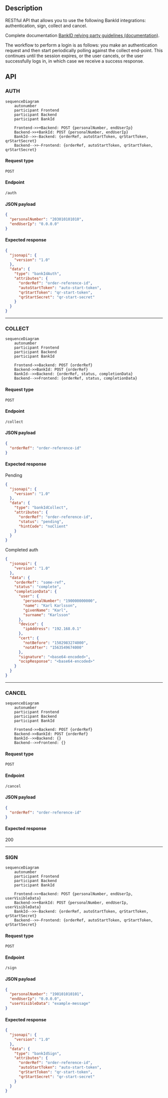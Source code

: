 ## Description

RESTful API that allows you to use the following BankId integrations: authentication, sign, collect and cancel.

Complete
documentation [BankID relying party guidelines (documentation)](https://www.bankid.com/bankid-i-dina-tjanster/rp-info).

The workflow to perform a login is as follows: you make an authentication request and then start periodically polling
against the collect end-point. This continues until the session expires, or the user cancels, or the user successfully
logs in, in which case we receive a success response.

## API

### AUTH

```mermaid
sequenceDiagram
    autonumber
    participant Frontend
    participant Backend
    participant BankId

    Frontend->>+Backend: POST {personalNumber, endUserIp}
    Backend->>+BankId: POST {personalNumber, endUserIp}
    BankId-->>-Backend: {orderRef, autoStartToken, qrStartToken, qrStartSecret}
    Backend-->>-Frontend: {orderRef, autoStartToken, qrStartToken, qrStartSecret}
```

#### Request type

`POST`

#### Endpoint

`/auth`

#### JSON payload

```json
{
  "personalNumber": "203010101010",
  "endUserIp": "0.0.0.0"
}
```

#### Expected response

```json
{
  "jsonapi": {
    "version": "1.0"
  },
  "data": {
    "type": "bankIdAuth",
    "attributes": {
      "orderRef": "order-reference-id",
      "autoStartToken": "auto-start-token",
      "qrStartToken": "qr-start-token",
      "qrStartSecret": "qr-start-secret"
    }
  }
}
```

---

### COLLECT

```mermaid
sequenceDiagram
    autonumber
    participant Frontend
    participant Backend
    participant BankId
  
    Frontend->>Backend: POST {orderRef}
    Backend->>BankId: POST {orderRef}
    BankId-->>Backend: {orderRef, status, completionData}
    Backend-->>Frontend: {orderRef, status, completionData}
```

#### Request type

`POST`

#### Endpoint

`/collect`

#### JSON payload

```json
{
  "orderRef": "order-reference-id"
}
```

#### Expected response

Pending

```json
{
  "jsonapi": {
    "version": "1.0"
  },
  "data": {
    "type": "bankIdCollect",
    "attributes": {
      "orderRef": "order-reference-id",
      "status": "pending",
      "hintCode": "noClient"
    }
  }
}
```

Completed auth

```json
{
  "jsonapi": {
    "version": "1.0"
  },
  "data": {
    "orderRef": "some-ref",
    "status": "complete",
    "completionData": {
      "user": {
        "personalNumber": "190000000000",
        "name": "Karl Karlsson",
        "givenName": "Karl",
        "surname": "Karlsson"
      },
      "device": {
        "ipAddress": "192.168.0.1"
      },
      "cert": {
        "notBefore": "1502983274000",
        "notAfter": "1563549674000"
      },
      "signature": "<base64-encoded>",
      "ocspResponse": "<base64-encoded>"
    }
  }
}
```

---

### CANCEL

```mermaid
sequenceDiagram
    autonumber
    participant Frontend
    participant Backend
    participant BankId

    Frontend->>Backend: POST {orderRef}
    Backend->>BankId: POST {orderRef}
    BankId-->>Backend: {}
    Backend-->>Frontend: {}
```

#### Request type

`POST`

#### Endpoint

`/cancel`

#### JSON payload

```json
{
  "orderRef": "order-reference-id"
}
```

#### Expected response

200

---

### SIGN

```mermaid
sequenceDiagram
    autonumber
    participant Frontend
    participant Backend
    participant BankId

    Frontend->>+Backend: POST {personalNumber, endUserIp, userVisibleData}
    Backend->>+BankId: POST {personalNumber, endUserIp, userVisibleData}
    BankId-->>-Backend: {orderRef, autoStartToken, qrStartToken, qrStartSecret}
    Backend-->>-Frontend: {orderRef, autoStartToken, qrStartToken, qrStartSecret}
```

#### Request type

`POST`

#### Endpoint

`/sign`

#### JSON payload

```json
{
  "personalNumber": "190101010101",
  "endUserIp": "0.0.0.0",
  "userVisibleData": "example-message"
}
```

#### Expected response

```json
{
  "jsonapi": {
    "version": "1.0"
  },
  "data": {
    "type": "bankIdSign",
    "attributes": {
      "orderRef": "order-reference-id",
      "autoStartToken": "auto-start-token",
      "qrStartToken": "qr-start-token",
      "qrStartSecret": "qr-start-secret"
    }
  }
}
```
